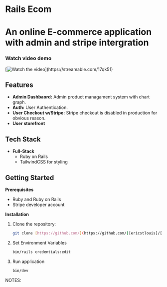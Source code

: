 # Rails Ecom 

# An online E-commerce application with admin and stripe intergration 

### Watch video demo
[![Watch the video](https://i.ibb.co/mH4b3tK/Ecom-frame-at-1m40s.jpg")](https://streamable.com/17qk51)

## Features

* **Admin Dashbaord:** Admin product managament system with chart graph.
* **Auth:** User Authentication.
* **User Checkout w/Stripe:** Stripe checkout is disabled in production for obvious reason.
* **User storefront**


## Tech Stack

* **Full-Stack**
    * Ruby on Rails
    * TailwindCSS for styling

## Getting Started

**Prerequisites**

* Ruby and Ruby on Rails
* Stripe developer account

**Installation**

1. Clone the repository:
   ```bash
   git clone [https://github.com/](https://github.com/)[ericstlouis]/[rails-x-react].git

2. Set Environment Variables
   ```bash
   bin/rails credentials:edit
   
3. Run application
   ```bash
   bin/dev

NOTES:
